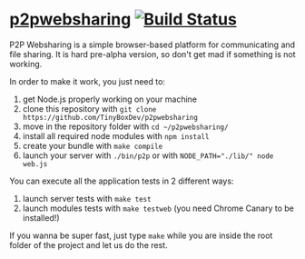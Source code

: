 [p2pwebsharing](http://tinyboxdev.github.com/p2pwebsharing) [![Build Status](https://travis-ci.org/TinyBoxDev/p2pwebsharing.png?branch=master)](https://travis-ci.org/TinyBoxDev/p2pwebsharing) 
=============


P2P Websharing is a simple browser-based platform for communicating and file sharing. It is hard pre-alpha version, so don't get mad if something is not working.

In order to make it work, you just need to:

1. get Node.js properly working on your machine
2. clone this repository with `git clone https://github.com/TinyBoxDev/p2pwebsharing`
3. move in the repository folder with `cd ~/p2pwebsharing/`
4. install all required node modules with `npm install`
5. create your bundle with `make compile`
6. launch your server with `./bin/p2p` or with `NODE_PATH="./lib/" node web.js`

You can execute all the application tests in 2 different ways:

1. launch server tests with `make test`
2. launch modules tests with `make testweb` (you need Chrome Canary to be installed!)

If you wanna be super fast, just type `make` while you are inside the root folder of the project and let us do the rest.
